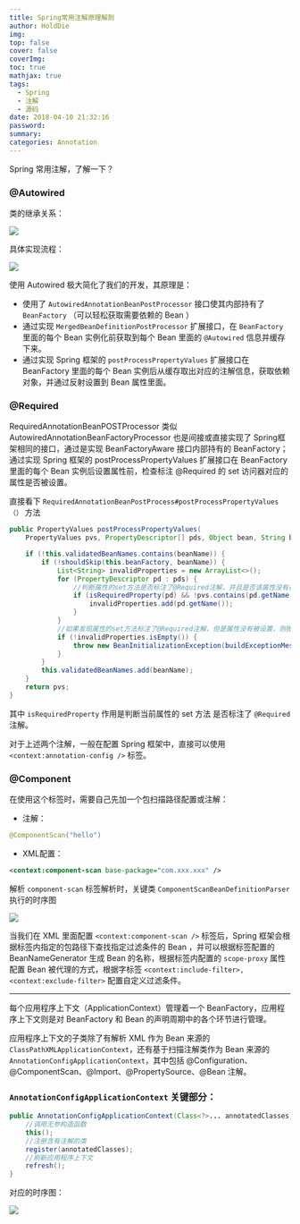 ```yaml
---
title: Spring常用注解原理解剖
author: HoldDie
img: 
top: false
cover: false
coverImg: 
toc: true
mathjax: true
tags:
  - Spring
  - 注解
  - 源码
date: 2018-04-10 21:32:16
password:
summary:  
categories: Annotation
---
```


Spring 常用注解，了解一下？



### @Autowired

类的继承关系：

![](https://www.holddie.com/img/20200105153038.png)

具体实现流程：

![](https://www.holddie.com/img/20200105153046.png)

使用 Autowired 极大简化了我们的开发，其原理是：

- 使用了 `AutowiredAnnotationBeanPostProcessor` 接口使其内部持有了 `BeanFactory` （可以轻松获取需要依赖的 Bean ）
- 通过实现 `MergedBeanDefinitionPostProcessor` 扩展接口，在 `BeanFactory` 里面的每个 Bean 实例化前获取到每个 Bean 里面的 `@Autowired` 信息并缓存下来。
- 通过实现 Spring 框架的 `postProcessPropertyValues` 扩展接口在 BeanFactory 里面的每个 Bean 实例后从缓存取出对应的注解信息，获取依赖对象，并通过反射设置到 Bean 属性里面。

### @Required

RequiredAnnotationBeanPOSTProcessor 类似 AutowiredAnnotationBeanFactoryProcessor 也是间接或直接实现了 Spring框架相同的接口，通过是实现 BeanFactoryAware 接口内部持有的 BeanFactory；通过实现 Spring  框架的 postProcessPropertyValues 扩展接口在 BeanFactory 里面的每个 Bean 实例后设置属性前，检查标注 @Required 的 set 访问器对应的属性是否被设置。

直接看下 `RequiredAnnotationBeanPostProcess#postProcessPropertyValues（）` 方法

```java
public PropertyValues postProcessPropertyValues(
    PropertyValues pvs, PropertyDescriptor[] pds, Object bean, String beanName) throws BeansException {

    if (!this.validatedBeanNames.contains(beanName)) {
        if (!shouldSkip(this.beanFactory, beanName)) {
            List<String> invalidProperties = new ArrayList<>();
            for (PropertyDescriptor pd : pds) {
                //判断属性的set方法是否标注了@Required注解，并且是否该属性没有被设置
                if (isRequiredProperty(pd) && !pvs.contains(pd.getName())) {
                    invalidProperties.add(pd.getName());
                }
            }
            //如果发现属性的set方法标注了@Required注解，但是属性没有被设置，则抛出异常
            if (!invalidProperties.isEmpty()) {
                throw new BeanInitializationException(buildExceptionMessage(invalidProperties, beanName));
            }
        }
        this.validatedBeanNames.add(beanName);
    }
    return pvs;
}
```

其中 `isRequiredProperty` 作用是判断当前属性的 set 方法 是否标注了 `@Required` 注解。

对于上述两个注解，一般在配置 Spring 框架中，直接可以使用 `<context:annotation-config />` 标签。

### @Component

在使用这个标签时，需要自己先加一个包扫描路径配置或注解：

- 注解：

```java
@ComponentScan("hello")
```

- XML配置：

```xml
<context:component-scan base-package="com.xxx.xxx" />
```

解析 `component-scan` 标签解析时，关键类 `ComponentScanBeanDefinitionParser`  执行的时序图

![](https://www.holddie.com/img/20200105153108.png)

当我们在 XML 里面配置 `<context:component-scan />` 标签后，Spring 框架会根据标签内指定的包路径下查找指定过滤条件的 Bean ，并可以根据标签配置的 BeanNameGenerator 生成 Bean 的名称，根据标签内配置的 `scope-proxy` 属性配置 Bean 被代理的方式，根据字标签 `<context:include-filter>,<context:exclude-filter>`  配置自定义过滤条件。

------

每个应用程序上下文（ApplicationContext）管理着一个 BeanFactory，应用程序上下文则是对 BeanFactory 和 Bean 的声明周期中的各个环节进行管理。

应用程序上下文的子类除了有解析 XML 作为 Bean 来源的 `ClassPathXMLApplicationContext`，还有基于扫描注解类作为 Bean 来源的 `AnnotationConfigApplicationContext`，其中包括 @Configuration、@ComponentScan、@Import、@PropertySource、@Bean 注解。

### `AnnotationConfigApplicationContext` 关键部分：

```java
public AnnotationConfigApplicationContext(Class<?>... annotatedClasses) {
    //调用无参构造函数
    this();
    //注册含有注解的类
    register(annotatedClasses);
    //刷新应用程序上下文
    refresh();
}
```

对应的时序图：

![](https://www.holddie.com/img/20200105153121.png)
